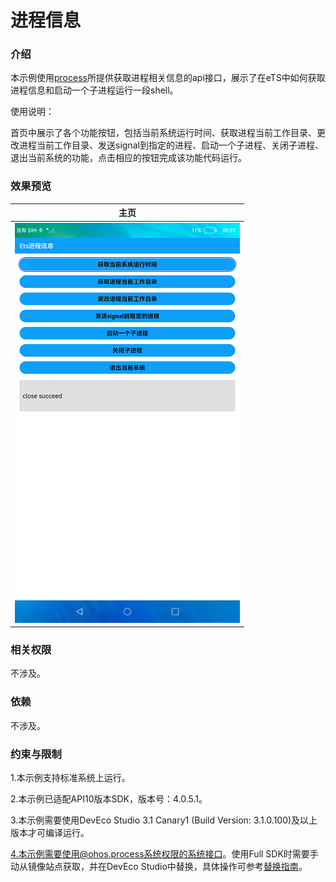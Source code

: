# 进程信息

### 介绍

本示例使用[process](https://gitee.com/openharmony/docs/blob/master/zh-cn/application-dev/reference/apis/js-apis-process.md)所提供获取进程相关信息的api接口，展示了在eTS中如何获取进程信息和启动一个子进程运行一段shell。

使用说明：

首页中展示了各个功能按钮，包括当前系统运行时间、获取进程当前工作目录、更改进程当前工作目录、发送signal到指定的进程、启动一个子进程、关闭子进程、退出当前系统的功能，点击相应的按钮完成该功能代码运行。

### 效果预览

|主页|
|--------------------------------|
|![main](screenshots/device/main.png)|

### 相关权限

不涉及。

### 依赖

不涉及。

### 约束与限制

1.本示例支持标准系统上运行。

2.本示例已适配API10版本SDK，版本号：4.0.5.1。

3.本示例需要使用DevEco Studio 3.1 Canary1 (Build Version: 3.1.0.100)及以上版本才可编译运行。

4.本示例需要使用@ohos.process系统权限的系统接口。使用Full SDK时需要手动从镜像站点获取，并在DevEco Studio中替换，具体操作可参考[替换指南](https://gitee.com/openharmony/docs/blob/master/zh-cn/application-dev/quick-start/full-sdk-switch-guide.md)。